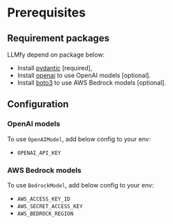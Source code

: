 # Prerequisites
## Requirement packages
LLMfy depend on package below:
- Install [pydantic](https://pypi.org/project/pydantic) [required], 
- Install [openai](https://pypi.org/project/openai) to use OpenAI models [optional].
- Install [boto3](https://pypi.org/project/boto3/) to use AWS Bedrock models [optional].

## Configuration
### OpenAI models
To use `OpenAIModel`, add below config to your env:
- `OPENAI_API_KEY`

### AWS Bedrock models
To use `BedrockModel`, add below config to your env:
- `AWS_ACCESS_KEY_ID` 
- `AWS_SECRET_ACCESS_KEY` 
- `AWS_BEDROCK_REGION`